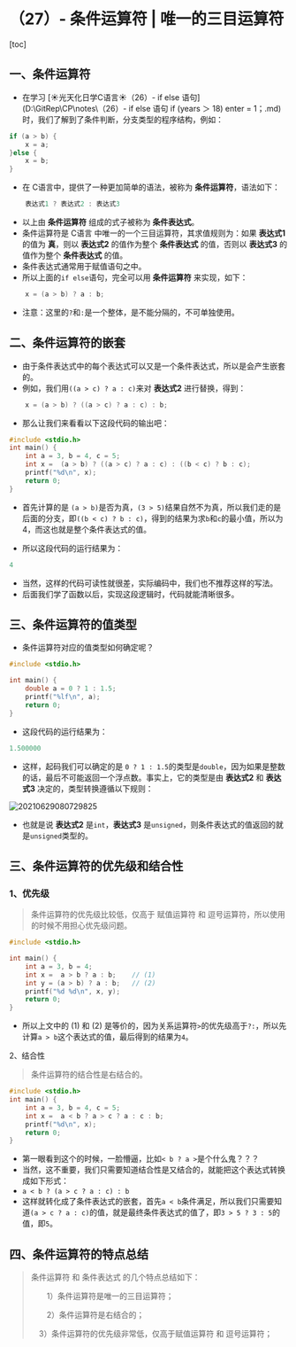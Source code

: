 # （27）- 条件运算符 | 唯一的三目运算符

[toc]

## 一、条件运算符

- 在学习 [☀️光天化日学C语言☀️（26）- if else 语句](D:\GitRep\CP\notes\（26）- if else 语句  if (years ＞ 18) enter = 1；.md) 时，我们了解到了条件判断，分支类型的程序结构，例如：

```c
if (a > b) {
    x = a;
}else {
    x = b;
}
```

- 在 C语言中，提供了一种更加简单的语法，被称为 **条件运算符**，语法如下：

```c
    表达式1 ? 表达式2 : 表达式3
```

- 以上由 **条件运算符** 组成的式子被称为 **条件表达式**。
- 条件运算符是 C语言 中唯一的一个三目运算符，其求值规则为：如果 **表达式1** 的值为 **真**，则以 **表达式2** 的值作为整个 **条件表达式** 的值，否则以 **表达式3** 的值作为整个 **条件表达式** 的值。
- 条件表达式通常用于赋值语句之中。
- 所以上面的`if else`语句，完全可以用 **条件运算符** 来实现，如下：

```c
    x = (a > b) ? a : b;
```

- 注意：这里的`?`和`:`是一个整体，是不能分隔的，不可单独使用。

## 二、条件运算符的嵌套

- 由于条件表达式中的每个表达式可以又是一个条件表达式，所以是会产生嵌套的。
- 例如，我们用`((a > c) ? a : c)`来对 **表达式2** 进行替换，得到：

```c
    x = (a > b) ? ((a > c) ? a : c) : b;
```

- 那么让我们来看看以下这段代码的输出吧：

```c
#include <stdio.h>
int main() {
    int a = 3, b = 4, c = 5;
    int x =  (a > b) ? ((a > c) ? a : c) : ((b < c) ? b : c);
    printf("%d\n", x);
    return 0;
}
```

- 首先计算的是 `(a > b)`是否为真，`(3 > 5)`结果自然不为真，所以我们走的是后面的分支，即`((b < c) ? b : c)`，得到的结果为求`b`和`c`的最小值，所以为 4，而这也就是整个条件表达式的值。

- 所以这段代码的运行结果为：

```c
4
```

- 当然，这样的代码可读性就很差，实际编码中，我们也不推荐这样的写法。
- 后面我们学了函数以后，实现这段逻辑时，代码就能清晰很多。

## 三、条件运算符的值类型

- 条件运算符对应的值类型如何确定呢？

```c
#include <stdio.h>

int main() {
    double a = 0 ? 1 : 1.5;
    printf("%lf\n", a);
    return 0;
}
```

- 这段代码的运行结果为：

```c
1.500000
```

- 这样，起码我们可以确定的是 `0 ? 1 : 1.5`的类型是`double`，因为如果是整数的话，最后不可能返回一个浮点数。事实上，它的类型是由 **表达式2** 和 **表达式3** 决定的，类型转换遵循以下规则：

![20210629080729825](D:/GitRep/CP/notes/%EF%BC%8827%EF%BC%89-%20%E6%9D%A1%E4%BB%B6%E8%BF%90%E7%AE%97%E7%AC%A6%20%20%E5%94%AF%E4%B8%80%E7%9A%84%E4%B8%89%E7%9B%AE%E8%BF%90%E7%AE%97%E7%AC%A6.assets/20210629080729825.png)

- 也就是说 **表达式2** 是`int`，**表达式3** 是`unsigned`，则条件表达式的值返回的就是`unsigned`类型的。

## 三、条件运算符的优先级和结合性

### 1、优先级

> 条件运算符的优先级比较低，仅高于 赋值运算符 和 逗号运算符，所以使用的时候不用担心优先级问题。

```c
#include <stdio.h>

int main() {
    int a = 3, b = 4;
    int x =  a > b ? a : b;    // (1)
    int y = (a > b) ? a : b;   // (2)
    printf("%d %d\n", x, y);
    return 0;
}
```

- 所以上文中的 (1) 和 (2) 是等价的，因为关系运算符`>`的优先级高于`?:`，所以先计算`a > b`这个表达式的值，最后得到的结果为`4`。

2、结合性

> 条件运算符的结合性是右结合的。

```c
#include <stdio.h>
int main() {
    int a = 3, b = 4, c = 5;
    int x =  a < b ? a > c ? a : c : b;
    printf("%d\n", x);
    return 0;
}
```

- 第一眼看到这个的时候，一脸懵逼，比如`< b ? a >`是个什么鬼？？？
- 当然，这不重要，我们只需要知道结合性是又结合的，就能把这个表达式转换成如下形式：
- `a < b ? (a > c ? a : c) : b`
- 这样就转化成了条件表达式的嵌套，首先`a < b`条件满足，所以我们只需要知道`(a > c ? a : c)`的值，就是最终条件表达式的值了，即`3 > 5 ? 3 : 5`的值，即`5`。

## 四、条件运算符的特点总结

> 条件运算符 和 条件表达式 的几个特点总结如下：
>
>   1）条件运算符是唯一的三目运算符；
>
>   2）条件运算符是右结合的；
>
>     3）条件运算符的优先级非常低，仅高于赋值运算符 和 逗号运算符；